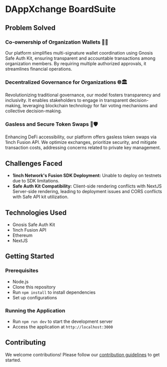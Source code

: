 # DAppXchange BoardSuite

## Problem Solved
### Co-ownership of Organization Wallets 👥💼
Our platform simplifies multi-signature wallet coordination using Gnosis Safe Auth Kit, ensuring transparent and accountable transactions among organization members. By requiring multiple authorized approvals, it streamlines financial operations.

### Decentralized Governance for Organizations 🌐🏛️
Revolutionizing traditional governance, our model fosters transparency and inclusivity. It enables stakeholders to engage in transparent decision-making, leveraging blockchain technology for fair voting mechanisms and collective decision-making.

### Gasless and Secure Token Swaps 🔄🛡️
Enhancing DeFi accessibility, our platform offers gasless token swaps via 1inch Fusion API. We optimize exchanges, prioritize security, and mitigate transaction costs, addressing concerns related to private key management.

## Challenges Faced
- **1inch Network's Fusion SDK Deployment:** Unable to deploy on testnets due to SDK limitations.
- **Safe Auth Kit Compatibility:** Client-side rendering conflicts with NextJS Server-side rendering, leading to deployment issues and CORS conflicts with Safe API kit utilization.

## Technologies Used
- Gnosis Safe Auth Kit
- 1inch Fusion API
- Ethereum
- NextJS

## Getting Started
### Prerequisites
- Node.js
- Clone this repository
- Run `npm install` to install dependencies
- Set up configurations

### Running the Application
- Run `npm run dev` to start the development server
- Access the application at `http://localhost:3000`

## Contributing
We welcome contributions! Please follow our [contribution guidelines](CONTRIBUTING.md) to get started.
